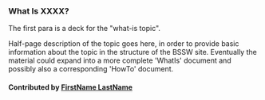 ### What Is XXXX?
<!--deck start--->

The first para is a deck for the "what-is topic". 
<!--end start--->

<!--body start--->

Half-page description of the topic goes here, in order to provide basic information about the topic in the structure of the BSSW site.  Eventually the material could expand into a more complete 'WhatIs' document and possibly also a corresponding 'HowTo' document.

#### Contributed by [FirstName LastName](https://github.com/your-githubID)

<!--deck end--->

<!---
Publish: no
Pinned: yes
Categories: category-goes-here
Topics: topic-goes-here
Tags:
Level: 0
Prerequisites: none
Aggregate: none
--->

